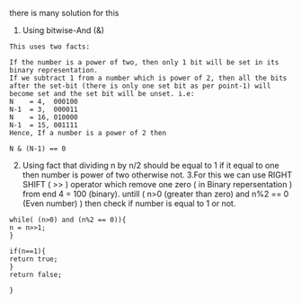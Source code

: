 there is many solution for this
1. Using bitwise-And (&)
```
This uses two facts:
​
If the number is a power of two, then only 1 bit will be set in its binary representation.
If we subtract 1 from a number which is power of 2, then all the bits after the set-bit (there is only one set bit as per point-1) will become set and the set bit will be unset. i.e:
N    = 4,  000100
N-1  = 3,  000011
N    = 16, 010000
N-1  = 15, 001111
Hence, If a number is a power of 2 then
​
N & (N-1) == 0
```
2. Using fact that dividing n by n/2 should be equal to 1 if it equal to one then number is power of two otherwise not.
3.For this we can use RIGHT SHIFT ( >> ) operator which remove one zero ( in Binary repersentation ) from end 4 = 100 (binary). untill ( n>0 (greater than zero) and n%2 == 0 (Even number) ) then check if number is equal to 1 or not.
```
while( (n>0) and (n%2 == 0)){
n = n>>1;
}
​
if(n==1){
return true;
}
return false;
​
}
```
​